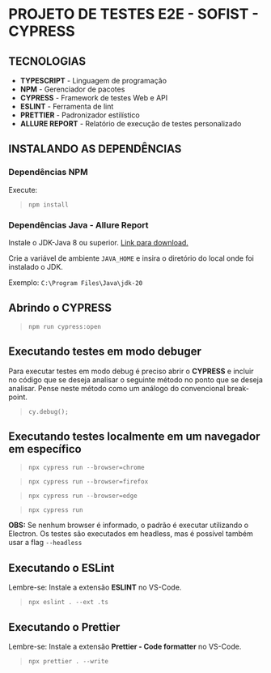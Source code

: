 # PROJETO DE TESTES E2E - SOFIST - CYPRESS

## TECNOLOGIAS
- **TYPESCRIPT** - Linguagem de programação
- **NPM** - Gerenciador de pacotes
- **CYPRESS** - Framework de testes Web e API
- **ESLINT** - Ferramenta de lint
- **PRETTIER** - Padronizador estilístico
- **ALLURE REPORT** - Relatório de execução de testes personalizado

## INSTALANDO AS DEPENDÊNCIAS

### Dependências NPM
Execute:
>`npm install`

### Dependências Java - Allure Report
Instale o JDK-Java 8 ou superior. [Link para download.](https://www.oracle.com/java/technologies/downloads/#jdk20-windows)

Crie a variável de ambiente `JAVA_HOME` e insira o diretório do local onde foi instalado o JDK.

Exemplo: `C:\Program Files\Java\jdk-20`

## Abrindo o CYPRESS
>`npm run cypress:open`

## Executando testes em modo debuger
Para executar testes em modo debug é preciso abrir o **CYPRESS** e incluir no código que se deseja analisar o seguinte método no ponto que se deseja analisar. Pense neste método como um análogo do convencional break-point.
>`cy.debug();`

## Executando testes localmente em um navegador em específico
>`npx cypress run --browser=chrome`

>`npx cypress run --browser=firefox`

>`npx cypress run --browser=edge`

>`npx cypress run`

**OBS:** Se nenhum browser é informado, o padrão é executar utilizando o Electron. Os testes são executados em headless, mas é possível também usar a flag `--headless`

## Executando o ESLint
Lembre-se: Instale a extensão **ESLINT** no VS-Code.
>`npx eslint . --ext .ts`

## Executando o Prettier
Lembre-se: Instale a extensão **Prettier - Code formatter** no VS-Code.
>`npx prettier . --write`